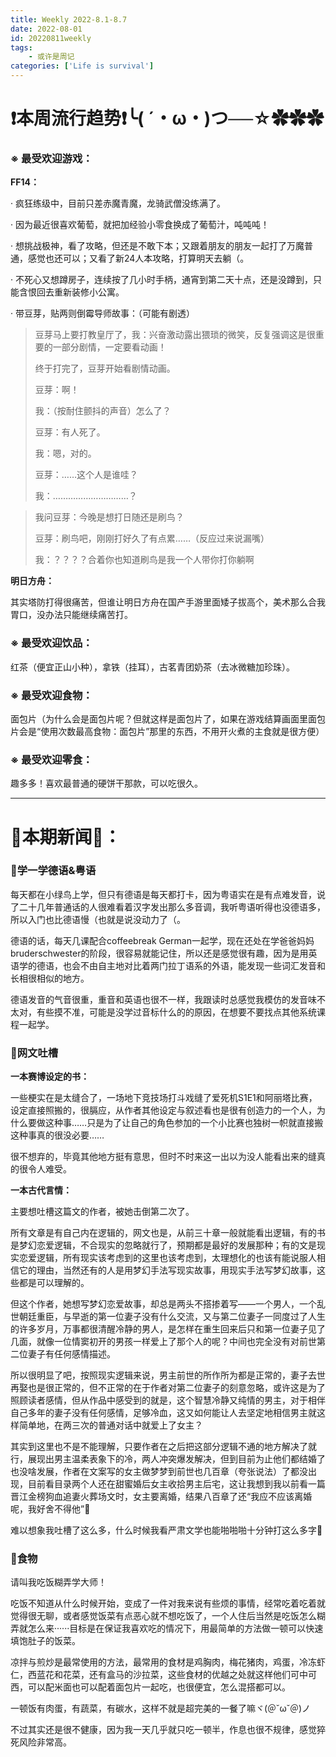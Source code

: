 ```yaml
---
title: Weekly 2022-8.1-8.7
date: 2022-08-01
id: 20220811weekly
tags:
    - 或许是周记
categories: ['Life is survival']
---
```


# ❗本周流行趋势❗╰( ´・ω・)つ──☆✿✿✿

### ※ 最受欢迎游戏：
**FF14：**

· 疯狂练级中，目前只差赤魔青魔，龙骑武僧没练满了。

· 因为最近很喜欢葡萄，就把加经验小零食换成了葡萄汁，吨吨吨！

· 想挑战极神，看了攻略，但还是不敢下本；又跟着朋友的朋友一起打了万魔普通，感觉也还可以；又看了新24人本攻略，打算明天去躺（。

· 不死心又想蹲房子，连续按了几小时手柄，通宵到第二天十点，还是没蹲到，只能含恨回去重新装修小公寓。

· 带豆芽，贴两则倒霉导师故事：（可能有剧透）

>豆芽马上要打教皇厅了，我：兴奋激动露出猥琐的微笑，反复强调这是很重要的一部分剧情，一定要看动画！
><p>终于打完了，豆芽开始看剧情动画。</p>
><p>豆芽：啊！</p>
><p>我：（按耐住颤抖的声音）怎么了？</p>
><p>豆芽：有人死了。</p>
><p>我：嗯，对的。</p>
><p>豆芽：……这个人是谁哇？</p>
><p>我：…………………………？</p>

>我问豆芽：今晚是想打日随还是刷鸟？
><p>豆芽：刷鸟吧，刚刚打好久了有点累……（反应过来说漏嘴）</p>
><p>我：？？？？合着你也知道刷鸟是我一个人带你打你躺啊</p>



**明日方舟：**

其实塔防打得很痛苦，但谁让明日方舟在国产手游里面矮子拔高个，美术那么合我胃口，没办法只能继续痛苦打。

### ※ 最受欢迎饮品：

红茶（便宜正山小种），拿铁（挂耳），古茗青团奶茶（去冰微糖加珍珠）。

### ※ 最受欢迎食物：

面包片（为什么会是面包片呢？但就这样是面包片了，如果在游戏结算画面里面包片会是“使用次数最高食物：面包片”那里的东西，不用开火煮的主食就是很方便）

### ※ 最受欢迎零食：

趣多多！喜欢最普通的硬饼干那款，可以吃很久。

-------

# 🌱本期新闻🌱：


### 🔖学一学德语&粤语

每天都在小绿鸟上学，但只有德语是每天都打卡，因为粤语实在是有点难发音，说了二十几年普通话的人很难看着汉字发出那么多音调，我听粤语听得也没德语多，所以入门也比德语慢（也就是说没动力了（。

德语的话，每天几课配合coffeebreak German一起学，现在还处在学爸爸妈妈bruderschwester的阶段，很容易就能记住，所以还是感觉很有趣，因为是用英语学的德语，也会不由自主地对比着两门拉丁语系的外语，能发现一些词汇发音和长相很相似的地方。

德语发音的气音很重，重音和英语也很不一样，我跟读时总感觉我模仿的发音味不太对，有些摸不准，可能是没学过音标什么的的原因，在想要不要找点其他系统课程一起学。

### 🔖网文吐槽

**一本赛博设定的书：**

一些梗实在是太缝合了，一场地下竞技场打斗戏缝了爱死机S1E1和阿丽塔比赛，设定直接照搬的，很膈应，从作者其他设定与叙述看也是很有创造力的一个人，为什么要做这种事……只是为了让自己的角色参加的一个小比赛也独树一帜就直接搬这种事真的很没必要……

很不想弃的，毕竟其他地方挺有意思，但时不时来这一出以为没人能看出来的缝真的很令人难受。

**一本古代言情：**

主要想吐槽这篇文的作者，被她击倒第二次了。

所有文章是有自己内在逻辑的，网文也是，从前三十章一般就能看出逻辑，有的书是梦幻恋爱逻辑，不合现实的忽略就行了，预期都是最好的发展那种；有的文是现实恋爱逻辑，所有现实该考虑到的这里也该考虑到，太理想化的也该有能说服人相信它的理由，当然还有的人是用梦幻手法写现实故事，用现实手法写梦幻故事，这些都是可以理解的。

但这个作者，她想写梦幻恋爱故事，却总是两头不搭掺着写——一个男人，一个乱世朝廷重臣，与早逝的第一位妻子没有什么交流，又与第二位妻子一同度过了人生的许多岁月，万事都很清醒冷静的男人，是怎样在重生回来后只和第一位妻子见了几面，就像一位情窦初开的男孩一样爱上了那个人的呢？中间也完全没有对前世第二位妻子有任何感情描述。

所以很明显了吧，按照现实逻辑来说，男主前世的所作所为都是正常的，妻子去世再娶也是很正常的，但不正常的在于作者对第二位妻子的刻意忽略，或许这是为了照顾读者感情，但从作品中感受到的就是，这个智慧冷静又纯情的男主，对于相伴自己多年的妻子没有任何感情，足够冷血，这又如何能让人去坚定地相信男主就这样简单地，在两三次的普通对话中就爱上了女主？

其实到这里也不是不能理解，只要作者在之后把这部分逻辑不通的地方解决了就行，展现出男主温柔表象下的冷，两人冲突爆发解决，但到目前为止他们都结婚了也没啥发展，作者在文案写的女主做梦梦到前世也几百章（夸张说法）了都没出现，目前看目录两个人还在甜蜜婚后女主收拾男主后宅，这让我想到我以前看一篇晋江金榜狗血追妻火葬场文时，女主要离婚，结果八百章了还“我应不应该离婚呢，我好舍不得他”🚬

难以想象我吐槽了这么多，什么时候我看严肃文学也能啪啪啪十分钟打这么多字🚬

### 🔖食物

请叫我吃饭糊弄学大师！

吃饭不知道从什么时候开始，变成了一件对我来说有些烦的事情，经常吃着吃着就觉得很无聊，或者感觉饭菜有点恶心就不想吃饭了，一个人住后当然是吃饭怎么糊弄就怎么来······目标是在保证我喜欢吃的情况下，用最简单的方法做一顿可以快速填饱肚子的饭菜。

凉拌与煎炒是最常使用的方法，最常用的食材是鸡胸肉，梅花猪肉，鸡蛋，冷冻虾仁，西蓝花和花菜，还有盒马的沙拉菜，这些食材的优越之处就这样他们可中可西，可以配米面也可以配着面包片一起吃，也很便宜，怎么混搭都可以。

一顿饭有肉蛋，有蔬菜，有碳水，这样不就是超完美的一餐了嘛ヾ(＠˘ω˘＠)ノ

不过其实还是很不健康，因为我一天几乎就只吃一顿半，作息也很不规律，感觉猝死风险非常高。